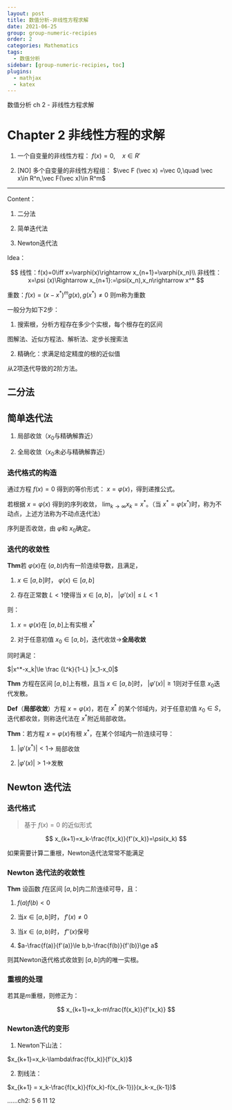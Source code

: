 ```yaml
---
layout: post
title: 数值分析-非线性方程求解
date: 2021-06-25
group: group-numeric-recipies
order: 2
categories: Mathematics
tags:
  - 数值分析
sidebar: [group-numeric-recipies, toc]
plugins:
  - mathjax
  - katex
---
```


数值分析 ch 2 - 非线性方程求解

<!-- more -->

# Chapter 2 非线性方程的求解

1. 一个自变量的非线性方程： $f(x)=0,\quad x\in R'$

2. [NO] 多个自变量的非线性方程组： $\vec F (\vec x) =\vec 0,\quad \vec x\in R^n,\vec F(\vec x)\in R^m$ 

---

Content：

1. 二分法

2. 简单迭代法

3. Newton迭代法

Idea：

$$
线性：f(x)=0\iff x=\varphi(x)\rightarrow x_{n+1}=\varphi(x_n)\\
非线性：x=\psi (x)\Rightarrow x_{n+1}:=\psi(x_n),x_n\rightarrow x^*
$$


重数：$f(x) = (x-x^*)^mg(x),g(x^*)\ne0$ 则m称为重数

一般分为如下2步：

1. 搜索根，分析方程存在多少个实根，每个根存在的区间

图解法、近似方程法、解析法、定步长搜索法

2. 精确化：求满足给定精度的根的近似值

从2项迭代导致的2阶方法。

## 二分法

## 简单迭代法

1. 局部收敛（$x_0$与精确解靠近）

2. 全局收敛（$x_0$未必与精确解靠近）

### 迭代格式的构造

通过方程 $f(x)=0$ 得到的等价形式： $x=\varphi(x)$，得到递推公式。

若根据 $x=\varphi(x)$ 得到的序列收敛， $\lim_{k\rightarrow\infty}x_k=x^*$。（当 $x^*=\varphi(x^*)$时，称为不动点，上述方法称为不动点迭代法）

序列是否收敛，由 $\varphi$和 $x_0$确定。

### 迭代的收敛性

**Thm**若 $\varphi(x)$在 $(a,b)$内有一阶连续导数，且满足，

  1. $x\in [a,b]$时， $\varphi(x)\in [a,b]$

  2. 存在正常数 $L<1$使得当 $x\in[a,b]$， $|\varphi'(x)|\le L <1$

则：

  1. $x=\varphi(x)$在 $[a,b]$上有实根 $x^*$

  2. 对于任意初值 $x_0\in [a,b]$，迭代收敛→**全局收敛**

同时满足：

$|x^*-x_k|\le \frac {L^k}{1-L} |x_1-x_0|$

**Thm** 方程在区间 $[a,b]$上有根，且当 $x\in [a,b]$时， $|\varphi'(x)|\ge 1$则对于任意 $x_0$迭代发散。

**Def**（**局部收敛**）方程 $x=\varphi(x)$，若在 $x^*$ 的某个邻域内，对于任意初值 $x_0\in S$，迭代都收敛，则称迭代法在 $x^*$附近局部收敛。

**Thm**：若方程 $x=\varphi(x)$有根 $x^*$，在某个邻域内一阶连续可导：

  1. $|\varphi'(x^*)|<1$→ 局部收敛

  2. $|\varphi'(x)|>1$→发散

## Newton 迭代法

### 迭代格式

> 基于 $f(x)=0$ 的近似形式 


$$
x_{k+1}=x_k-\frac{f(x_k)}{f'(x_k)}=\psi(x_k)
$$


如果需要计算二重根，Newton迭代法常常不能满足

### Newton 迭代法的收敛性

**Thm** 设函数 $f$在区间 $[a,b]$内二阶连续可导，且：

  1. $f(a)f(b)<0$

  2. 当$x\in[a,b]$时， $f'(x)\ne0$

  3. 当$x\in (a,b)$时， $f''(x)$保号

  4. $a-\frac{f(a)}{f'(a)}\le b,b-\frac{f(b)}{f'(b)}\ge a$ 

则其Newton迭代格式收敛到 $[a,b]$内的唯一实根。

### 重根的处理

若其是$m$重根，则修正为：

$$
x_{k+1}=x_k-m\frac{f(x_k)}{f'(x_k)}
$$


### Newton迭代的变形

1. Newton下山法：

$x_{k+1}=x_k-\lambda\frac{f(x_k)}{f'(x_k)}$

2. 割线法：

$x_{k+1} = x_k-\frac{f(x_k)}{f(x_k)-f(x_{k-1})}(x_k-x_{k-1})$

......ch2: 5 6 11 12 

